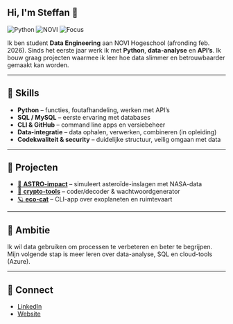## Hi, I'm Steffan 👋

![Python](https://img.shields.io/badge/Python-3.10-blue)
![NOVI](https://img.shields.io/badge/NOVI-Data%20Engineer%20Bootcamp-success)
![Focus](https://img.shields.io/badge/Focus-Data%20%26%20APIs-informational)

Ik ben student **Data Engineering** aan NOVI Hogeschool (afronding feb. 2026).
Sinds het eerste jaar werk ik met **Python**, **data-analyse** en **API’s**.
Ik bouw graag projecten waarmee ik leer hoe data slimmer en betrouwbaarder gemaakt kan worden.

---

## 🧠 Skills

* **Python** – functies, foutafhandeling, werken met API’s
* **SQL / MySQL** – eerste ervaring met databases
* **CLI & GitHub** – command line apps en versiebeheer
* **Data-integratie** – data ophalen, verwerken, combineren (in opleiding)
* **Codekwaliteit & security** – duidelijke structuur, veilig omgaan met data

---

## 🚀 Projecten

* [🌠 **ASTRO-impact**](https://github.com/Steffan1988/astro-impact) – simuleert asteroïde-inslagen met NASA-data
* [🔐 **crypto-tools**](https://github.com/Steffan1988/crypto-tools) – coder/decoder & wachtwoordgenerator
* [🪐 **eco-cat**](https://github.com/Steffan1988/eco-cat) – CLI-app over exoplaneten en ruimtevaart

---

## 🎯 Ambitie

Ik wil data gebruiken om processen te verbeteren en beter te begrijpen.
Mijn volgende stap is meer leren over data-analyse, SQL en cloud-tools (Azure).

---

## 🤝 Connect

* [LinkedIn](https://www.linkedin.com/in/steffanboer)
* [Website](https://steffanboer.card.co)
